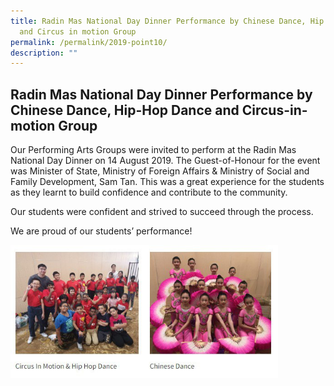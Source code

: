 ```yaml
---
title: Radin Mas National Day Dinner Performance by Chinese Dance, Hip Hop Dance
  and Circus in motion Group
permalink: /permalink/2019-point10/
description: ""
---
```

## Radin Mas National Day Dinner Performance by Chinese Dance, Hip-Hop Dance and Circus-in-motion Group

Our Performing Arts Groups were invited to perform at the Radin Mas National Day Dinner on 14 August 2019. The Guest-of-Honour for the event was Minister of State, Ministry of Foreign Affairs & Ministry of Social and Family Development, Sam Tan. This was a great experience for the students as they learnt to build confidence and contribute to the community.

Our students were confident and strived to succeed through the process.

We are proud of our students’ performance!

<img src="/images/photo1669028672.jpeg" style="width:85%">